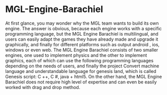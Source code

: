 # MGL-Engine-Barachiel
At first glance, you may wonder why the MGL team wants to build its own engine.
The answer is obvious, because each engine works with a specific programming language, but the MGL Engine Barachiel is multilingual, and users can easily adapt the games they have already made and upgrade it graphically, and finally for different platforms such as output android , ios, windows or even web.
The MGL Engine Barachiel consists of two smaller engines, one used to implement physics and the other to implement graphics, each of which can use the following programming languages ​​depending on the needs of users, and finally the project Convert machine language and understandable language for genesis land, which is called Genesis script:
C ++, C #, java + html5.
On the other hand, the MGL Engine Barachiel does not require high level of expertise and can even be easily worked with drag and drop method.
